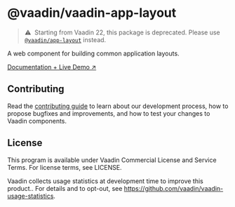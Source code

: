 # @vaadin/vaadin-app-layout

> ⚠️&nbsp; Starting from Vaadin 22, this package is deprecated.
> Please use [`@vaadin/app-layout`](https://www.npmjs.com/package/@vaadin/app-layout) instead.

A web component for building common application layouts.

[Documentation + Live Demo ↗](https://vaadin.com/docs/latest/ds/components/app-layout)

## Contributing

Read the [contributing guide](https://vaadin.com/docs/latest/guide/contributing/overview) to learn about our development process, how to propose bugfixes and improvements, and how to test your changes to Vaadin components.

## License

This program is available under Vaadin Commercial License and Service Terms. For license terms, see LICENSE.

Vaadin collects usage statistics at development time to improve this product..
For details and to opt-out, see https://github.com/vaadin/vaadin-usage-statistics.
